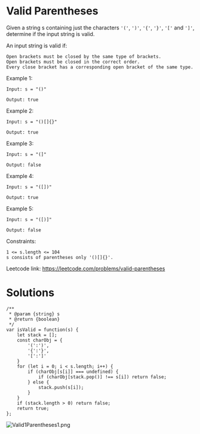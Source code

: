 # Valid Parentheses

Given a string s containing just the characters `'('`, `')'`, `'{'`, `'}'`, `'['` and `']'`, determine if the input string is valid.

An input string is valid if:
```
Open brackets must be closed by the same type of brackets.
Open brackets must be closed in the correct order.
Every close bracket has a corresponding open bracket of the same type.
```
 

Example 1:
```
Input: s = "()"

Output: true
```
Example 2:
```
Input: s = "()[]{}"

Output: true
```
Example 3:
```
Input: s = "(]"

Output: false
```
Example 4:
```
Input: s = "([])"

Output: true
```
Example 5:
```
Input: s = "([)]"

Output: false
```
 

Constraints:
```
1 <= s.length <= 104
s consists of parentheses only '()[]{}'.
```

Leetcode link: https://leetcode.com/problems/valid-parentheses

# Solutions

```
/**
 * @param {string} s
 * @return {boolean}
 */
var isValid = function(s) {
    let stack = [];
    const charObj = {
        '(':')',
        '{':'}',
        '[':']'
    }
    for (let i = 0; i < s.length; i++) {
        if (charObj[s[i]] === undefined) {
            if (charObj[stack.pop()] !== s[i]) return false;
        } else {
            stack.push(s[i]);
        }
    }
    if (stack.length > 0) return false;
    return true;
};
```

![Valid1Parentheses1.png](./img/Valid1Parentheses1.png)